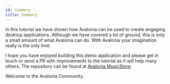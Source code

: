 ```yaml
---
id: summary
title: Summary
---
```


In this tutorial we have shown how Avalonia can be used to create engaging desktop applications. Although we have covered a lot of ground, this is only a small amount of what Avalonia can do. With Avalonia your imagination really is the only limit.

I hope you have enjoyed building this demo application and please get in touch or send a PR with improvements to the tutorial as it will help many others. The repository can be found at [Avalonia.MusicStore](https://github.com/AvaloniaUI/Avalonia.MusicStore).

Welcome to the Avalonia Community.
